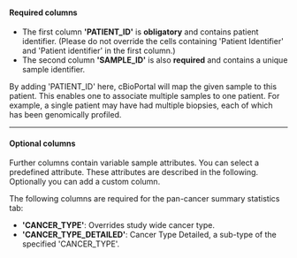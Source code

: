 #### Required columns

- The first column **'PATIENT_ID'** is **obligatory** and contains patient identifier. (Please do not override the cells containing 'Patient Identifier' and 'Patient identifier' in the first column.) 
- The second column **'SAMPLE_ID'** is also **required** and contains a unique sample identifier.

By adding 'PATIENT_ID' here, cBioPortal will map the given sample to this patient. This enables one to associate multiple samples to one patient. For example, a single patient may have had multiple biopsies, each of which has been genomically profiled.

---

#### Optional columns

Further columns contain variable sample attributes. You can select a predefined attribute. These attributes are described in the following. Optionally you can add a custom column.

The following columns are required for the pan-cancer summary statistics tab:

- **'CANCER_TYPE'**: Overrides study wide cancer type.
- **'CANCER_TYPE_DETAILED'**: Cancer Type Detailed, a sub-type of the specified 'CANCER_TYPE'.
